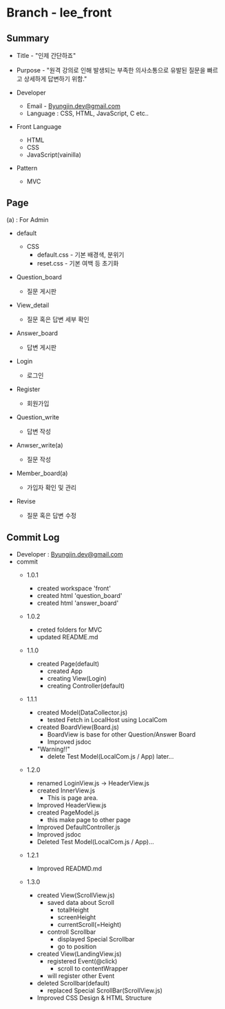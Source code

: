 Branch - lee_front
===
Summary
---
+ Title - "인제 간단하죠"
   
+ Purpose - "원격 강의로 인해 발생되는 부족한 의사소통으로 유발된 질문을 빠르고 상세하게 답변하기 위함."

+   Developer
    + Email - Byungjin.dev@gmail.com    
    + Language : CSS, HTML, JavaScript, C etc..
   
+ Front Language
    + HTML
    + CSS
    + JavaScript(vainilla)
   
+ Pattern
    + MVC
   
Page
---
(a) : For Admin

+   default
    +   CSS
        + default.css - 기본 배경색, 분위기
        + reset.css - 기본 여백 등 초기화

+   Question_board
    + 질문 게시판        
   
+   View_detail
    + 질문 혹은 답변 세부 확인
   
+   Answer_board
    + 답변 게시판
   
+   Login
    + 로그인
   
+   Register
    + 회원가입
   
+   Question_write
    + 답변 작성
   
+   Anwser_write(a)
    + 질문 작성
   
+   Member_board(a)
    + 가입자 확인 및 관리
   
+   Revise
    + 질문 혹은 답변 수정
   
Commit Log
---
 +  Developer : Byungjin.dev@gmail.com
 +  commit
    + 1.0.1 
        + created workspace 'front'
        + created html 'question_board'
        + created html 'answer_board'
   
    + 1.0.2
        + creted folders for MVC
        + updated README.md
   
    + 1.1.0
        + created Page(default)
            + created App
            + creating View(Login)
            + creating Controller(default)
   
    + 1.1.1
        + created Model(DataCollector.js)
            + tested Fetch in LocalHost using LocalCom            
        + created BoardView(Board.js)
            + BoardView is base for other Question/Answer Board
            + Improved jsdoc
        + "Warning!!"
            + delete Test Model(LocalCom.js / App) later...
   
    + 1.2.0
        + renamed LoginView.js -> HeaderView.js
        + created InnerView.js
            + This is page area.
        + Improved HeaderView.js
        + created PageModel.js
            + this make page to other page
        + Improved DefaultController.js
        + Improved jsdoc
        + Deleted Test Model(LocalCom.js / App)...

    + 1.2.1
        + Improved READMD.md
   
    + 1.3.0
        + created View(ScrollView.js)
            + saved data about Scroll
                + totalHeight
                + screenHeight
                + currentScroll(=Height)
            + controll Scrollbar
                + displayed Special Scrollbar
                + go to position
        + created View(LandingView.js)
            + registered Event(@click)
                + scroll to contentWrapper
            + will register other Event
        + deleted Scrollbar(default)
            + replaced Special ScrollBar(ScrollView.js)
        + Improved CSS Design & HTML Structure